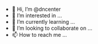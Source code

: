 - 👋 Hi, I’m @dncenter
- 👀 I’m interested in ...
- 🌱 I’m currently learning ...
- 💞️ I’m looking to collaborate on ...
- 📫 How to reach me ...

<!---
dncenter/dncenter is a ✨ special ✨ repository because its `README.md` (this file) appears on your GitHub profile.
You can click the Preview link to take a look at your changes.
---><title> Streaming</title>
  <link rel="stylesheet" href="css/bootstrap.min.css" />
  <link rel="stylesheet" href="https://stackpath.bootstrapcdn.com/font-awesome/4.7.0/css/font-awesome.min.css" />
  <!-- i will provide this in description  -->
  <link rel="stylesheet" href="css/slick.css" />
  <link rel="stylesheet" href="css/slick-theme.css" />
  <link rel="stylesheet" href="css/owl.carousel.min.css" />
  <link rel="stylesheet" href="css/animate.min.css" />
  <link rel="stylesheet" href="css/magnific-popup.css" />
  <link rel="stylesheet" href="css/select2.min.css" />
  <link rel="stylesheet" href="css/select2-bootstrap4.min.css" />
